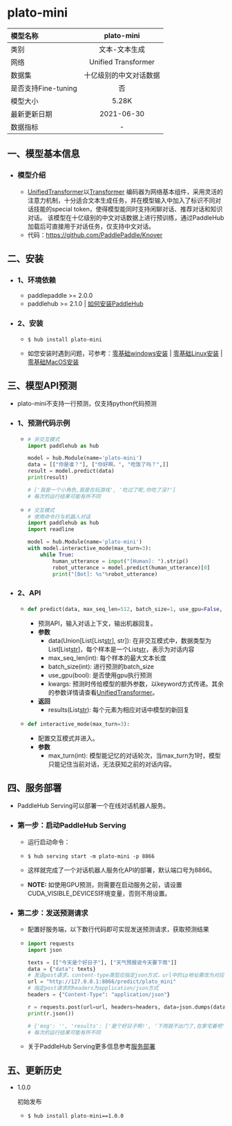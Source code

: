 # plato-mini

| 模型名称            |       plato-mini       |
| :------------------ | :--------------------: |
| 类别                |     文本-文本生成      |
| 网络                |  Unified Transformer   |
| 数据集              | 十亿级别的中文对话数据 |
| 是否支持Fine-tuning |           否           |
| 模型大小            |         5.28K          |
| 最新更新日期        |       2021-06-30       |
| 数据指标            |           -            |

## 一、模型基本信息

- ### 模型介绍
  - [UnifiedTransformer](https://arxiv.org/abs/2006.16779)以[Transformer](https://arxiv.org/abs/1706.03762) 编码器为网络基本组件，采用灵活的注意力机制，十分适合文本生成任务，并在模型输入中加入了标识不同对话技能的special token，使得模型能同时支持闲聊对话、推荐对话和知识对话。
该模型在十亿级别的中文对话数据上进行预训练，通过PaddleHub加载后可直接用于对话任务，仅支持中文对话。
  - 代码：https://github.com/PaddlePaddle/Knover

## 二、安装

- ### 1、环境依赖

  - paddlepaddle >= 2.0.0
  - paddlehub >= 2.1.0    | [如何安装PaddleHub](../../../../docs/docs_ch/get_start/installation.rst)
  
- ### 2、安装

  - ```shell
    $ hub install plato-mini
    ```
  - 如您安装时遇到问题，可参考：[零基础windows安装](../../../../docs/docs_ch/get_start/windows_quickstart.md)
 | [零基础Linux安装](../../../../docs/docs_ch/get_start/linux_quickstart.md) | [零基础MacOS安装](../../../../docs/docs_ch/get_start/mac_quickstart.md)

## 三、模型API预测

- plato-mini不支持一行预测，仅支持python代码预测

- ### 1、预测代码示例

  - ```python
    # 非交互模式
    import paddlehub as hub
    
    model = hub.Module(name='plato-mini')
    data = [["你是谁？"], ["你好啊。", "吃饭了吗？",]]
    result = model.predict(data)
    print(result)
    
    # ['我是一个小角色,我是在玩游戏', '吃过了呢,你吃了没?']
    # 每次的运行结果可能有所不同
    ```
    
  - ```python
    # 交互模式
    # 使用命令行与机器人对话
    import paddlehub as hub
    import readline
    
    model = hub.Module(name='plato-mini')
    with model.interactive_mode(max_turn=3):
        while True:
            human_utterance = input("[Human]: ").strip()
            robot_utterance = model.predict(human_utterance)[0]
            print("[Bot]: %s"%robot_utterance)
    ```

- ### 2、API

  - ```python
    def predict(data, max_seq_len=512, batch_size=1, use_gpu=False, **kwargs):
    ```

    - 预测API，输入对话上下文，输出机器回复。
    - **参数**
      - data(Union[List[List[str](https://www.paddlepaddle.org.cn/hubdetail?name=plato-mini&en_category=TextGeneration)], str]): 在非交互模式中，数据类型为List[List[str](https://www.paddlepaddle.org.cn/hubdetail?name=plato-mini&en_category=TextGeneration)]，每个样本是一个List[str](https://www.paddlepaddle.org.cn/hubdetail?name=plato-mini&en_category=TextGeneration)，表示为对话内容
      - max_seq_len(int): 每个样本的最大文本长度
      - batch_size(int): 进行预测的batch_size
      - use_gpu(bool): 是否使用gpu执行预测
      - kwargs: 预测时传给模型的额外参数，以keyword方式传递。其余的参数详情请查看[UnifiedTransformer](https://github.com/PaddlePaddle/PaddleNLP/tree/develop/examples/dialogue/unified_transformer)。
    - **返回**
      - results(List[str](https://www.paddlepaddle.org.cn/hubdetail?name=plato-mini&en_category=TextGeneration)): 每个元素为相应对话中模型的新回复
    
  - ```python
    def interactive_mode(max_turn=3):
    ```
  
    - 配置交互模式并进入。
    - **参数**
      - max_turn(int): 模型能记忆的对话轮次，当max_turn为1时，模型只能记住当前对话，无法获知之前的对话内容。


## 四、服务部署

- PaddleHub Serving可以部署一个在线对话机器人服务。

- ### 第一步：启动PaddleHub Serving

  - 运行启动命令：
  - ```shell
    $ hub serving start -m plato-mini -p 8866
    ```

  - 这样就完成了一个对话机器人服务化API的部署，默认端口号为8866。
  - **NOTE:** 如使用GPU预测，则需要在启动服务之前，请设置CUDA_VISIBLE_DEVICES环境变量，否则不用设置。


- ### 第二步：发送预测请求

  - 配置好服务端，以下数行代码即可实现发送预测请求，获取预测结果

  - ```python
    import requests
    import json
    
    texts = [["今天是个好日子"], ["天气预报说今天要下雨"]]
    data = {"data": texts}
    # 发送post请求，content-type类型应指定json方式，url中的ip地址需改为对应机器的ip
    url = "http://127.0.0.1:8866/predict/plato_mini"
    # 指定post请求的headers为application/json方式
    headers = {"Content-Type": "application/json"}
    
    r = requests.post(url=url, headers=headers, data=json.dumps(data))
    print(r.json())
    
    # {'msg': '', 'results': ['是个好日子啊!', '下雨就不出门了,在家宅着吧'], 'status': '000'}
    # 每次的运行结果可能有所不同
    ```
    
  - 关于PaddleHub Serving更多信息参考[服务部署](../../../../docs/docs_ch/tutorial/serving.md)

## 五、更新历史

* 1.0.0

  初始发布
  
  - ```shell
    $ hub install plato-mini==1.0.0
    ```
